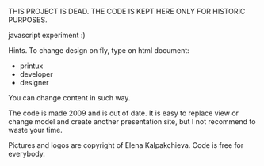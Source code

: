 THIS PROJECT IS DEAD.  THE CODE IS KEPT HERE ONLY FOR HISTORIC PURPOSES.



javascript experiment :) 

Hints. To change design on fly, type on html document: 
  - printux
  - developer
  - designer
  
You can change content in such way.


The code is made 2009 and is out of date.
It is easy to replace view or change model and create another presentation site, but I not recommend to waste your time. 

Pictures and logos are copyright of Elena Kalpakchieva. Code is free for everybody. 



